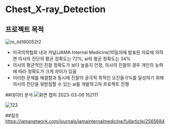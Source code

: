 # Chest_X-ray_Detection

## 프로젝트 목적
  ![m_ild160052t2](https://user-images.githubusercontent.com/112038669/223024754-c56526c3-312a-48b5-81ab-43ec769b74fa.png)
  - 미국의학협회 내과 저널(JAMA Internal Medicine)10일자에 발표된 자료에 의하면 의사의 진단의 평균 정확도는 72%, ai의 평균 정확도는 34%
  - 의사의 평균적인 진찰 정확도가 보다 높을지 언정, 의사의 진찰의 경우 개인의 능력에 따라 정확도가 크게 차이가 있음
  - 이러한 문제를 해결함과 동시에 진찰의 궁극적 목적인 오진율 0%를 달성하기 위해 의사의 진단을 뒷받침할 수 있는 ai를 개발하고자 프로젝트 진행

##데이터 분석
![화면 캡처 2023-03-06 152111](https://user-images.githubusercontent.com/112038669/223038259-23b052f4-43df-4834-a48e-53cbfd5bef4c.png)

![123](https://user-images.githubusercontent.com/112038669/223042000-cdfe031d-580c-4673-8fef-5c03e88b8751.png)








##참조
https://jamanetwork.com/journals/jamainternalmedicine/fullarticle/2565684
